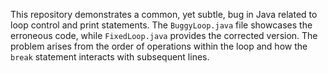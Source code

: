 This repository demonstrates a common, yet subtle, bug in Java related to loop control and print statements.  The `BuggyLoop.java` file showcases the erroneous code, while `FixedLoop.java` provides the corrected version.  The problem arises from the order of operations within the loop and how the `break` statement interacts with subsequent lines.